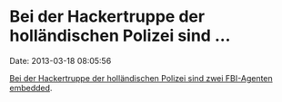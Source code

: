 Bei der Hackertruppe der holländischen Polizei sind \...
========================================================

Date: 2013-03-18 08:05:56

[Bei der Hackertruppe der holländischen Polizei sind zwei FBI-Agenten
embedded](http://www.vn.nl/Archief/Justitie/Artikel-Justitie/FBIagenten-hacken-mee-met-de-Nederlandse-politie-1.htm).

